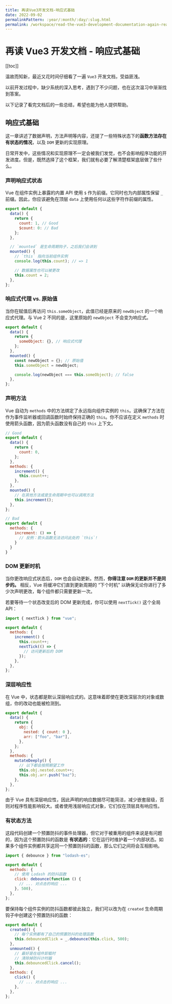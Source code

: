 ```yaml
---
title: 再读Vue3开发文档-响应式基础
date: 2022-09-02
permalinkPattern: :year/:month/:day/:slug.html
permalink: /workspace/read-the-vue3-development-documentation-again-reactivity-fundamentals
---
```


<!--
 * @Author: rich1e
 * @Date: 2022-09-02 21:35:43
 * @LastEditors: rich1e
 * @LastEditTime: 2022-09-02 22:29:48
-->

# 再读 Vue3 开发文档 - 响应式基础

[[toc]]

温故而知新，最近又花时间仔细看了一遍 `Vue3` 开发文档，受益匪浅。

以前开发过程中，缺少系统的深入思考，遇到了不少问题，也在这次温习中渐渐找到答案。

以下记录了看完文档后的一些总结，希望也能为他人提供帮助。

## 响应式基础

这一章讲述了数据声明，方法声明等内容，还提了一些特殊状态下的**函数方法存在有状态的情况**，以及 `DOM` 更新的实现原理。

日常开发中，这些情况和实现原理不一定会被我们发觉，也不会影响程序功能的开发进度。但是，既然选择了这个框架，我们就有必要了解清楚框架底层做了些什么。

### 声明响应式状态

Vue 在组件实例上暴露的内置 API 使用 `$` 作为前缀。它同时也为内部属性保留 `_` 前缀。因此，你应该避免在顶层 `data` 上使用任何以这些字符作前缀的属性。

```js
export default {
  data() {
    return {
      count: 1, // Good
      $count: 0: // Bad
    };
  },

  // `mounted` 是生命周期钩子，之后我们会讲到
  mounted() {
    // `this` 指向当前组件实例
    console.log(this.count); // => 1

    // 数据属性也可以被更改
    this.count = 2;
  },
};
```

### 响应式代理 vs. 原始值

当你在赋值后再访问 `this.someObject`，此值已经是原来的 `newObject` 的一个响应式代理。与 Vue 2 不同的是，这里原始的 `newObject` 不会变为响应式。

```js
export default {
  data() {
    return {
      someObject: {}, // 响应式代理
    };
  },
  mounted() {
    const newObject = {}; // 原始值
    this.someObject = newObject;

    console.log(newObject === this.someObject); // false
  },
};
```

### 声明方法

Vue 自动为 `methods` 中的方法绑定了永远指向组件实例的 `this`。这确保了方法在作为事件监听器或回调函数时始终保持正确的 `this`。你不应该在定义 `methods` 时使用箭头函数，因为箭头函数没有自己的 `this` 上下文。

```js
// Good
export default {
  data() {
    return {
      count: 0,
    };
  },
  methods: {
    increment() {
      this.count++;
    },
  },
  mounted() {
    // 在其他方法或是生命周期中也可以调用方法
    this.increment();
  },
};

// Bad
export default {
  methods: {
    increment: () => {
      // 反例：箭头函数无法访问此处的 `this`!
    }
  }
}
```

### DOM 更新时机

当你更改响应式状态后，`DOM` 也会自动更新。然而，**你得注意 `DOM` 的更新并不是同步的。** 相反，Vue 将缓冲它们直到更新周期的 “下个时机” 以确保无论你进行了多少次声明更改，每个组件都只需要更新一次。

若要等待一个状态改变后的 DOM 更新完成，你可以使用 `nextTick()` 这个全局 API：

```js
import { nextTick } from "vue";

export default {
  methods: {
    increment() {
      this.count++;
      nextTick(() => {
        // 访问更新后的 DOM
      });
    },
  },
};
```

### 深层响应性

在 Vue 中，状态都是默认深层响应式的。这意味着即使在更改深层次的对象或数组，你的改动也能被检测到。

```js
export default {
  data() {
    return {
      obj: {
        nested: { count: 0 },
        arr: ["foo", "bar"],
      },
    };
  },
  methods: {
    mutateDeeply() {
      // 以下都会按照期望工作
      this.obj.nested.count++;
      this.obj.arr.push("baz");
    },
  },
};
```

由于 Vue 具有深层响应性，因此声明的响应数据尽可能简洁，减少嵌套层级，否则对程序性能影响较大。或者使用浅层响应式对象，它们仅在顶层具有响应性。

### 有状态方法

这段代码创建一个预置防抖的事件处理器，但它对于被重用的组件来说是有问题的，因为这个预置防抖的函数是 **有状态的**：它在运行时维护着一个内部状态。如果多个组件实例都共享这同一个预置防抖的函数，那么它们之间将会互相影响。

```js
import { debounce } from "lodash-es";

export default {
  methods: {
    // 使用 Lodash 的防抖函数
    click: debounce(function () {
      // ... 对点击的响应 ...
    }, 500),
  },
};
```

要保持每个组件实例的防抖函数都彼此独立，我们可以改为在 `created` 生命周期钩子中创建这个预置防抖的函数：

```js
export default {
  created() {
    // 每个实例都有了自己的预置防抖的处理函数
    this.debouncedClick = _.debounce(this.click, 500);
  },
  unmounted() {
    // 最好是在组件卸载时
    // 清除掉防抖计时器
    this.debouncedClick.cancel();
  },
  methods: {
    click() {
      // ... 对点击的响应 ...
    },
  },
};
```
